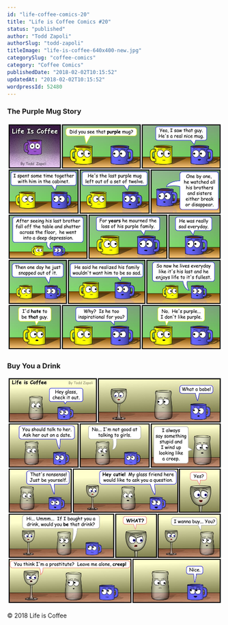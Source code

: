 ```yaml
---
id: "life-coffee-comics-20"
title: "Life is Coffee Comics #20"
status: "published"
author: "Todd Zapoli"
authorSlug: "todd-zapoli"
titleImage: "life-is-coffee-640x400-new.jpg"
categorySlug: "coffee-comics"
category: "Coffee Comics"
publishedDate: "2018-02-02T10:15:52"
updatedAt: "2018-02-02T10:15:52"
wordpressId: 52480
---
```


### The Purple Mug Story

![Purple Mug Story](comic-purple-mug.jpg)

### Buy You a Drink

![Buy You a Drink](comic-buy-you-a-drink-1.jpg)

© 2018 Life is Coffee
